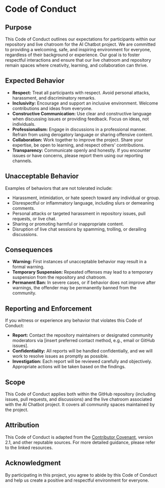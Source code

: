 # Code of Conduct

## Purpose
This Code of Conduct outlines our expectations for participants within our repository and live chatroom for the AI Chatbot project. We are committed to providing a welcoming, safe, and inspiring environment for everyone, regardless of their background or experience. Our goal is to foster respectful interactions and ensure that our live chatroom and repository remain spaces where creativity, learning, and collaboration can thrive.

## Expected Behavior
- **Respect:** Treat all participants with respect. Avoid personal attacks, harassment, and discriminatory remarks.
- **Inclusivity:** Encourage and support an inclusive environment. Welcome contributions and ideas from everyone.
- **Constructive Communication:** Use clear and constructive language when discussing issues or providing feedback. Focus on ideas, not individuals.
- **Professionalism:** Engage in discussions in a professional manner. Refrain from using derogatory language or sharing offensive content.
- **Collaboration:** Work together to improve the project. Share your expertise, be open to learning, and respect others' contributions.
- **Transparency:** Communicate openly and honestly. If you encounter issues or have concerns, please report them using our reporting channels.

## Unacceptable Behavior
Examples of behaviors that are not tolerated include:
- Harassment, intimidation, or hate speech toward any individual or group.
- Disrespectful or inflammatory language, including slurs or demeaning comments.
- Personal attacks or targeted harassment in repository issues, pull requests, or live chat.
- Sharing or promoting harmful or inappropriate content.
- Disruption of live chat sessions by spamming, trolling, or derailing discussions.

## Consequences
- **Warning:** First instances of unacceptable behavior may result in a formal warning.
- **Temporary Suspension:** Repeated offenses may lead to a temporary suspension from the repository and chatroom.
- **Permanent Ban:** In severe cases, or if behavior does not improve after warnings, the offender may be permanently banned from the community.

## Reporting and Enforcement
If you witness or experience any behavior that violates this Code of Conduct:
- **Report:** Contact the repository maintainers or designated community moderators via [insert preferred contact method, e.g., email or GitHub issues].
- **Confidentiality:** All reports will be handled confidentially, and we will work to resolve issues as promptly as possible.
- **Investigation:** Each report will be reviewed carefully and objectively. Appropriate actions will be taken based on the findings.

## Scope
This Code of Conduct applies both within the GitHub repository (including issues, pull requests, and discussions) and the live chatroom associated with the AI Chatbot project. It covers all community spaces maintained by the project.

## Attribution
This Code of Conduct is adapted from the [Contributor Covenant](https://www.contributor-covenant.org/), version 2.1, and other reputable sources. For more detailed guidance, please refer to the linked resources.

## Acknowledgment
By participating in this project, you agree to abide by this Code of Conduct and help us create a positive and respectful environment for everyone.
